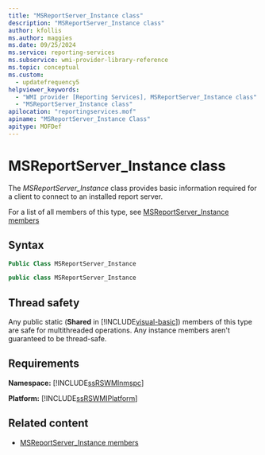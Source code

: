 ```yaml
---
title: "MSReportServer_Instance class"
description: "MSReportServer_Instance class"
author: kfollis
ms.author: maggies
ms.date: 09/25/2024
ms.service: reporting-services
ms.subservice: wmi-provider-library-reference
ms.topic: conceptual
ms.custom:
  - updatefrequency5
helpviewer_keywords:
  - "WMI provider [Reporting Services], MSReportServer_Instance class"
  - "MSReportServer_Instance class"
apilocation: "reportingservices.mof"
apiname: "MSReportServer_Instance Class"
apitype: MOFDef
---
```

# MSReportServer_Instance class
  The *MSReportServer_Instance* class provides basic information required for a client to connect to an installed report server.  
  
 For a list of all members of this type, see [MSReportServer_Instance members](../../reporting-services/wmi-provider-library-reference/msreportserver-instance-members.md)  
  
## Syntax  
  
```vb  
Public Class MSReportServer_Instance  
```  
  
```csharp  
public class MSReportServer_Instance  
```  
  
## Thread safety  
 Any public static (**Shared** in [!INCLUDE[visual-basic](../../includes/visual-basic-md.md)]) members of this type are safe for multithreaded operations. Any instance members aren't guaranteed to be thread-safe.  
  
## Requirements  
 **Namespace:** [!INCLUDE[ssRSWMInmspc](../../includes/ssrswminmspc-md.md)]  
  
 **Platform:** [!INCLUDE[ssRSWMIPlatform](../../includes/ssrswmiplatform-md.md)]  
  
## Related content

- [MSReportServer_Instance members](../../reporting-services/wmi-provider-library-reference/msreportserver-instance-members.md)
